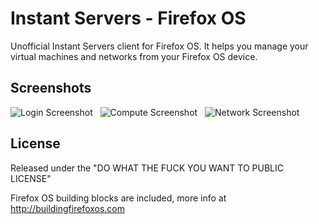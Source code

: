 Instant Servers - Firefox OS
============================

Unofficial Instant Servers client for Firefox OS.
It helps you manage your virtual machines and networks from your Firefox OS device.

Screenshots
-----------

![Login Screenshot](https://raw.github.com/palmerabollo/instantservers-firefoxos/master/style/icons/screenshot_1.jpg)
&nbsp;
![Compute Screenshot](https://raw.github.com/palmerabollo/instantservers-firefoxos/master/style/icons/screenshot_2.jpg)
&nbsp;
![Network Screenshot](https://raw.github.com/palmerabollo/instantservers-firefoxos/master/style/icons/screenshot_3.jpg)

License
-------
Released under the "DO WHAT THE FUCK YOU WANT TO PUBLIC LICENSE"

Firefox OS building blocks are included, more info at http://buildingfirefoxos.com

